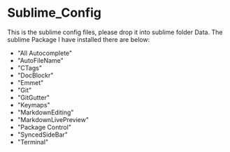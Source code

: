 # Sublime_Config
This is the sublime config files, please drop it into sublime folder Data.
The sublime Package I have installed there are below:
* "All Autocomplete"
* "AutoFileName"
* "CTags"
* "DocBlockr"
* "Emmet"
* "Git"
* "GitGutter"
* "Keymaps"
* "MarkdownEditing"
* "MarkdownLivePreview"
* "Package Control"
* "SyncedSideBar"
* "Terminal"

